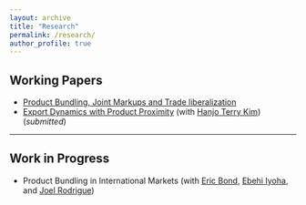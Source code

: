 ```yaml
---
layout: archive
title: "Research"
permalink: /research/
author_profile: true
---
```


## Working Papers
* [Product Bundling, Joint Markups and Trade liberalization](https://jihye-heo.github.io/files/Heo_ProductBundling.pdf)
* [Export Dynamics with Product Proximity](https://jihye-heo.github.io/files/Heo_Kim_Export_Dynamics.pdf) (with [Hanjo Terry Kim](https://hanjo-kim.github.io)) (*submitted*)

---

## Work in Progress
* Product Bundling in International Markets (with [Eric Bond](https://sites.google.com/view/ericwbond), [Ebehi Iyoha](https://www.hbs.edu/faculty/Pages/profile.aspx?facId=1322929), and [Joel Rodrigue](https://joelrodrigue.com))

<!---
* Robust Inference in Differentiated Products Demand Analysis with Trimmed Infinitesimal Shares (with [Yuya Sasaki](https://sites.google.com/site/yuyasasaki/))
-->
